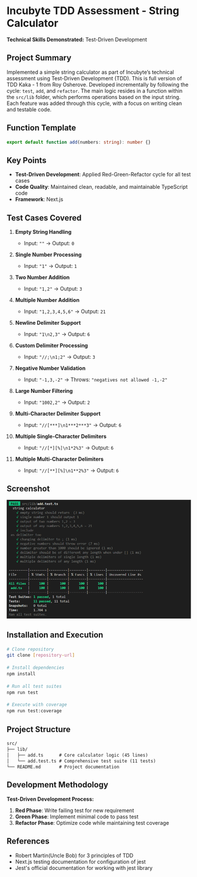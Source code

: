 # Incubyte TDD Assessment - String Calculator

**Technical Skills Demonstrated:** Test-Driven Development

## Project Summary

Implemented a simple string calculator as part of Incubyte’s technical assessment using Test-Driven Development (TDD). This is full version of TDD Kaka - 1 from Roy Osherove. Developed incrementally by following the cycle: `test`, `add`, and `refactor`. The main logic resides in a function within the `src/lib` folder, which performs operations based on the input string. Each feature was added through this cycle, with a focus on writing clean and testable code.

## Function Template

```typescript
export default function add(numbers: string): number {}
```

## Key Points

- **Test-Driven Development**: Applied Red-Green-Refactor cycle for all test cases
- **Code Quality**: Maintained clean, readable, and maintainable TypeScript code
- **Framework**: Next.js

## Test Cases Covered

1. **Empty String Handling**

   - Input: `""` → Output: `0`

2. **Single Number Processing**

   - Input: `"1"` → Output: `1`

3. **Two Number Addition**

   - Input: `"1,2"` → Output: `3`

4. **Multiple Number Addition**

   - Input: `"1,2,3,4,5,6"` → Output: `21`

5. **Newline Delimiter Support**

   - Input: `"1\n2,3"` → Output: `6`

6. **Custom Delimiter Processing**

   - Input: `"//;\n1;2"` → Output: `3`

7. **Negative Number Validation**

   - Input: `"-1,3,-2"` → Throws: `"negatives not allowed -1,-2"`

8. **Large Number Filtering**

   - Input: `"1002,2"` → Output: `2`

9. **Multi-Character Delimiter Support**

   - Input: `"//[***]\n1***2***3"` → Output: `6`

10. **Multiple Single-Character Delimiters**

    - Input: `"//[*][%]\n1*2%3"` → Output: `6`

11. **Multiple Multi-Character Delimiters**
    - Input: `"//[**][%]\n1**2%3"` → Output: `6`

## Screenshot

![screeshot of output from npm test](image.png)

## Installation and Execution

```bash
# Clone repository
git clone [repository-url]

# Install dependencies
npm install

# Run all test suites
npm run test

# Execute with coverage
npm run test:coverage
```

## Project Structure

```
src/
├── lib/
│   ├── add.ts      # Core calculator logic (45 lines)
│   └── add.test.ts # Comprehensive test suite (11 tests)
└── README.md       # Project documentation
```

## Development Methodology

**Test-Driven Development Process:**

1. **Red Phase**: Write failing test for new requirement
2. **Green Phase**: Implement minimal code to pass test
3. **Refactor Phase**: Optimize code while maintaining test coverage

## References

- Robert Martin(Uncle Bob) for 3 principles of TDD
- Next.js testing documentation for configuration of jest
- Jest's official documentation for working with jest library
